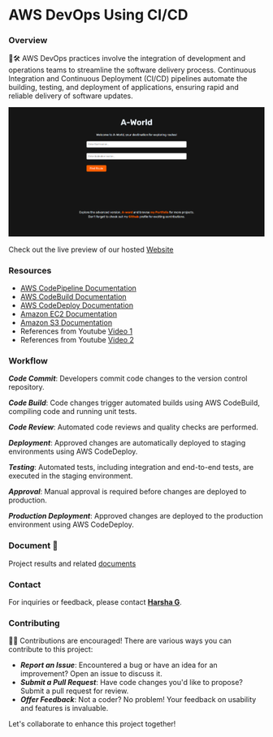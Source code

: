 # AWS DevOps Using CI/CD
### Overview
🚀🛠️ AWS DevOps practices involve the integration of development and operations teams to streamline the software delivery process. Continuous Integration and Continuous Deployment (CI/CD) pipelines automate the building, testing, and deployment of applications, ensuring rapid and reliable delivery of software updates.

![A-World](preview.png)

Check out the live preview of our hosted [Website](https://imharshag.github.io/AWS-DevOps-CICD/)

### Resources

- [AWS CodePipeline Documentation](https://docs.aws.amazon.com/codepipeline)
- [AWS CodeBuild Documentation](https://docs.aws.amazon.com/codebuild)
- [AWS CodeDeploy Documentation](https://docs.aws.amazon.com/codedeploy)
- [Amazon EC2 Documentation](https://docs.aws.amazon.com/ec2)
- [Amazon S3 Documentation](https://docs.aws.amazon.com/s3)
- References from Youtube [Video 1](https://youtu.be/p5i3cMCQ760?si=KQFFsC33osec58Re)
- References from Youtube [Video 2](https://youtu.be/IUF-pfbYGvg?si=GVBGJM5Z_dM2qQu9)

### Workflow

***Code Commit***: Developers commit code changes to the version control repository.

***Code Build***: Code changes trigger automated builds using AWS CodeBuild, compiling code and running unit tests.

***Code Review***: Automated code reviews and quality checks are performed.

***Deployment***: Approved changes are automatically deployed to staging environments using AWS CodeDeploy.

***Testing***: Automated tests, including integration and end-to-end tests, are executed in the staging environment.

***Approval***: Manual approval is required before changes are deployed to production.

***Production Deployment***: Approved changes are deployed to the production environment using AWS CodeDeploy.

### Document 📄

Project results and related [documents](https://drive.google.com/file/d/1LQZDPBiEmd4aYmmc1j1u7ksAM-XfVGhB/view?usp=drive_link)

### Contact

For inquiries or feedback, please contact **[Harsha G](mailto:harshag3106@gmail.com)**.


### Contributing
🔩📝 Contributions are encouraged! There are various ways you can contribute to this project:

- ***Report an Issue***: Encountered a bug or have an idea for an improvement? Open an issue to discuss it.
- ***Submit a Pull Request***: Have code changes you'd like to propose? Submit a pull request for review.
- ***Offer Feedback***: Not a coder? No problem! Your feedback on usability and features is invaluable.
  
Let's collaborate to enhance this project together!
